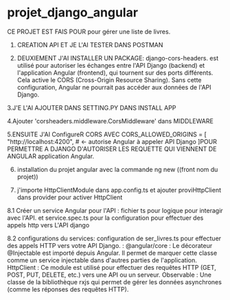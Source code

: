 # projet_django_angular
CE PROJET EST FAIS POUR pour gérer une liste de livres.
1. CREATION  API ET JE L'AI TESTER DANS POSTMAN


2. DEUXIEMENT J'AI INSTALLER UN PACKAGE: django-cors-headers.
est utilisé pour autoriser les échanges entre l'API Django (backend) et l'application Angular (frontend), qui tournent sur des ports différents. Cela active le CORS (Cross-Origin Resource Sharing).
Sans cette configuration, Angular ne pourrait pas accéder aux données de l'API Django.


3.J'E L'AI AJOUTER DANS SETTING.PY DANS INSTALL APP

4.Ajouter 'corsheaders.middleware.CorsMiddleware' 
dans MIDDLEWARE

5.ENSUITE J'AI ConfigureR CORS AVEC CORS_ALLOWED_ORIGINS = [
    "http://localhost:4200",  # <- autorise Angular à appeler API Django
]POUR PERMETTRE A DJANGO D'AUTORISER LES REQUETTE QUI VIENNENT DE ANGULAR
application Angular.

6. installation du projet angular avec la commande ng new ((front nom du projet))

7. j'importe HttpClientModule dans app.config.ts et ajouter proviHttpClient dans provider pour  activer HttpClient

8.1 Créer un service Angular pour l'API : fichier ts pour logique pour interagir avec l'API. et service.spec.ts pour la configuration pour effectuer des appels http vers L'API django

8.2 configurations du services: configuration de ser_livres.ts pour effectuer des appels HTTP vers votre API Django. : @angular/core : Le décorateur @Injectable est importé depuis Angular. Il permet de marquer cette classe comme un service injectable dans d'autres parties de l'application.
HttpClient : Ce module est utilisé pour effectuer des requêtes HTTP (GET, POST, PUT, DELETE, etc.) vers une API ou un serveur.
Observable : Une classe de la bibliothèque rxjs qui permet de gérer les données asynchrones (comme les réponses des requêtes HTTP).
